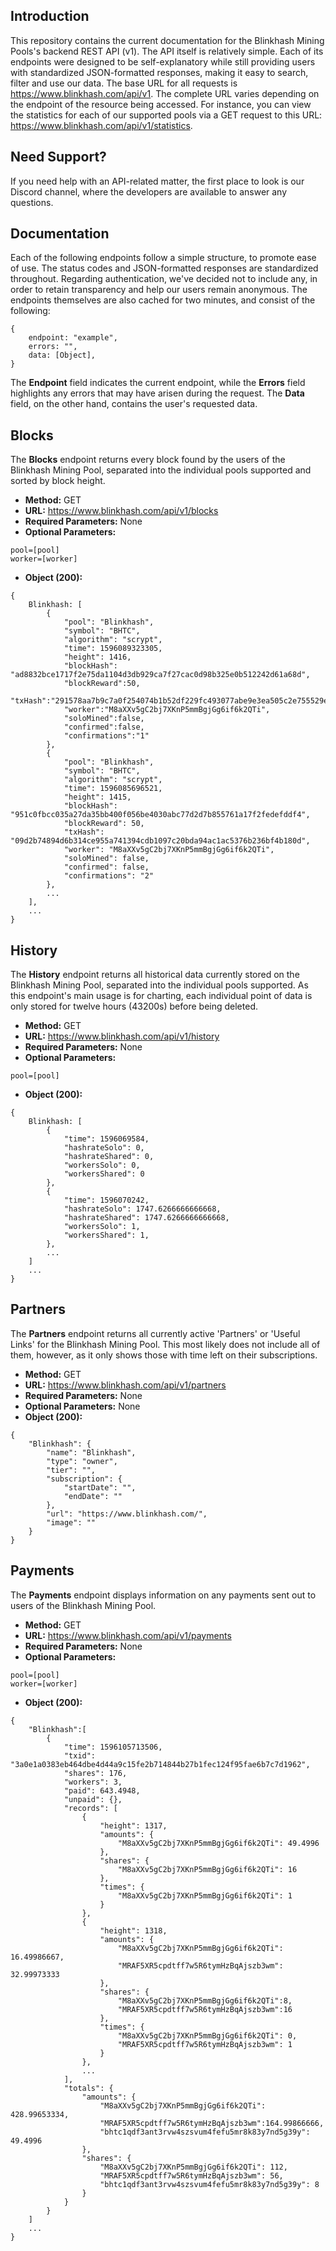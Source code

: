 Introduction
----

This repository contains the current documentation for the Blinkhash Mining Pools's backend REST API (v1). The API itself is relatively simple. Each of its endpoints were designed to be self-explanatory while still providing users with standardized JSON-formatted responses, making it easy to search, filter and use our data. The base URL for all requests is https://www.blinkhash.com/api/v1. The complete URL varies depending on the endpoint of the resource being accessed. For instance, you can view the statistics for each of our supported pools via a GET request to this URL: https://www.blinkhash.com/api/v1/statistics.

Need Support?
----

If you need help with an API-related matter, the first place to look is our Discord channel, where the developers are available to answer any questions.

Documentation
----

Each of the following endpoints follow a simple structure, to promote ease of use. The status codes and JSON-formatted responses are standardized throughout. Regarding authentication, we've decided not to include any, in order to retain transparency and help our users remain anonymous. The endpoints themselves are also cached for two minutes, and consist of the following:

```
{
    endpoint: "example",
    errors: "",
    data: [Object],
}
```

The **Endpoint** field indicates the current endpoint, while the **Errors** field highlights any errors that may have arisen during the request. The **Data** field, on the other hand, contains the user's requested data.

Blocks
----

The **Blocks** endpoint returns every block found by the users of the Blinkhash Mining Pool, separated into the individual pools supported and sorted by block height.  

* **Method:** GET
* **URL:** https://www.blinkhash.com/api/v1/blocks
* **Required Parameters:** None 
* **Optional Parameters:** 
```
pool=[pool]
worker=[worker]
```
* **Object (200):**
```
{
    Blinkhash: [
        {
            "pool": "Blinkhash",
            "symbol": "BHTC",
            "algorithm": "scrypt",
            "time": 1596089323305,
            "height": 1416,
            "blockHash": "ad8832bce1717f2e75da1104d3db929ca7f27cac0d98b325e0b512242d61a68d",
            "blockReward":50,
            "txHash":"291578aa7b9c7a0f254074b1b52df229fc493077abe9e3ea505c2e755529e648",
            "worker":"M8aXXv5gC2bj7XKnP5mmBgjGg6if6k2QTi",
            "soloMined":false,
            "confirmed":false,
            "confirmations":"1"
        },
        {
            "pool": "Blinkhash",
            "symbol": "BHTC",
            "algorithm": "scrypt",
            "time": 1596085696521,
            "height": 1415,
            "blockHash": "951c0fbcc035a27da35bb400f056be4030abc77d2d7b855761a17f2fedefddf4",
            "blockReward": 50,
            "txHash": "09d2b74894d6b314ce955a741394cdb1097c20bda94ac1ac5376b236bf4b180d",
            "worker": "M8aXXv5gC2bj7XKnP5mmBgjGg6if6k2QTi",
            "soloMined": false,
            "confirmed": false,
            "confirmations": "2"
        },
        ...
    ],
    ...
}
```

History
----

The **History** endpoint returns all historical data currently stored on the Blinkhash Mining Pool, separated into the individual pools supported. As this endpoint's main usage is for charting, each individual point of data is only stored for twelve hours (43200s) before being deleted.

* **Method:** GET
* **URL:** https://www.blinkhash.com/api/v1/history
* **Required Parameters:** None 
* **Optional Parameters:** 
```
pool=[pool]
```
* **Object (200):**
```
{
    Blinkhash: [
        {
            "time": 1596069584,
            "hashrateSolo": 0,
            "hashrateShared": 0,
            "workersSolo": 0,
            "workersShared": 0
        },
        {
            "time": 1596070242,
            "hashrateSolo": 1747.6266666666668,
            "hashrateShared": 1747.6266666666668,
            "workersSolo": 1,
            "workersShared": 1,
        },
        ...
    ]
    ...
}
```

Partners
----

The **Partners** endpoint returns all currently active 'Partners' or 'Useful Links' for the Blinkhash Mining Pool. This most likely does not include all of them, however, as it only shows those with time left on their subscriptions.

* **Method:** GET
* **URL:** https://www.blinkhash.com/api/v1/partners
* **Required Parameters:** None 
* **Optional Parameters:** None
* **Object (200):**
```
{
    "Blinkhash": {
        "name": "Blinkhash",
        "type": "owner",
        "tier": "",
        "subscription": {
            "startDate": "",
            "endDate": ""
        },
        "url": "https://www.blinkhash.com/",
        "image": ""
    }
}
```

Payments
----

The **Payments** endpoint displays information on any payments sent out to users of the Blinkhash Mining Pool.

* **Method:** GET
* **URL:** https://www.blinkhash.com/api/v1/payments
* **Required Parameters:** None 
* **Optional Parameters:** 
```
pool=[pool]
worker=[worker]
```
* **Object (200):**
```
{
    "Blinkhash":[
        {
            "time": 1596105713506,
            "txid": "3a0e1a0383eb464dbe4d44a9c15fe2b714844b27b1fec124f95fae6b7c7d1962",
            "shares": 176,
            "workers": 3, 
            "paid": 643.4948, 
            "unpaid": {},
            "records": [
                {
                    "height": 1317,
                    "amounts": {
                        "M8aXXv5gC2bj7XKnP5mmBgjGg6if6k2QTi": 49.4996
                    },
                    "shares": {
                        "M8aXXv5gC2bj7XKnP5mmBgjGg6if6k2QTi": 16
                    },
                    "times": {
                        "M8aXXv5gC2bj7XKnP5mmBgjGg6if6k2QTi": 1
                    }
                },
                {
                    "height": 1318,
                    "amounts": {
                        "M8aXXv5gC2bj7XKnP5mmBgjGg6if6k2QTi": 16.49986667,
                        "MRAF5XR5cpdtff7w5R6tymHzBqAjszb3wm": 32.99973333
                    },
                    "shares": {
                        "M8aXXv5gC2bj7XKnP5mmBgjGg6if6k2QTi":8,
                        "MRAF5XR5cpdtff7w5R6tymHzBqAjszb3wm":16
                    },
                    "times": {
                        "M8aXXv5gC2bj7XKnP5mmBgjGg6if6k2QTi": 0,
                        "MRAF5XR5cpdtff7w5R6tymHzBqAjszb3wm": 1
                    }
                },
                ...
            ],
            "totals": {
                "amounts": {
                    "M8aXXv5gC2bj7XKnP5mmBgjGg6if6k2QTi": 428.99653334,
                    "MRAF5XR5cpdtff7w5R6tymHzBqAjszb3wm":164.99866666, 
                    "bhtc1qdf3ant3rvw4szsvum4fefu5mr8k83y7nd5g39y": 49.4996
                },
                "shares": {
                    "M8aXXv5gC2bj7XKnP5mmBgjGg6if6k2QTi": 112,
                    "MRAF5XR5cpdtff7w5R6tymHzBqAjszb3wm": 56,
                    "bhtc1qdf3ant3rvw4szsvum4fefu5mr8k83y7nd5g39y": 8
                }
            }
        }
    ]
    ...
}
```
